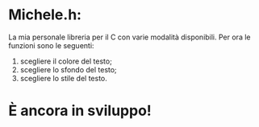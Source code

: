 # Michele.h:
La mia personale libreria per il C con varie modalità disponibili.
Per ora le funzioni sono le seguenti:
1) scegliere il colore del testo;
2) scegliere lo sfondo del testo;
3) scegliere lo stile del testo.
# È ancora in sviluppo!
